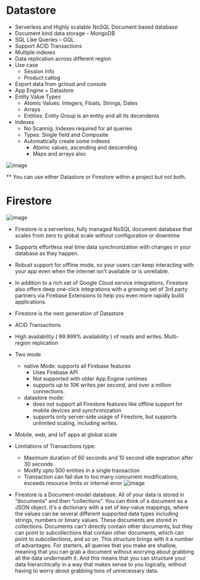 # Datastore

- Serverless and Highly scalable NoSQL Document based database
- Document kind data storage – MongoDB
- SQL Like Queries – GQL
- Support ACID Transactions
- Multiple indexes
- Data replication across different region
- Use case
  - Session Info
  - Product catlog
- Export data from gcloud and console
- App Engine + Datastore
- Entity Value Types
  - Atomic Values: Integers, Floats, Strings, Dates
  - Arrays
  - Entities: Entity Group is an entity and all its decendents
- Indexes
  - No Scannig. Indexes required for all queries
  - Types: Single field and Composite
  - Automatically create some indexes
    - Atomic values, ascending and descending
    - Maps and arrays also

![image](https://user-images.githubusercontent.com/19702456/224506020-6295dd2c-dfad-4ae0-9d16-14f2abd98221.png)

** You can use either Datastore or Firestore within a project but not both. 

# Firestore

![image](https://github.com/user-attachments/assets/cc40b401-e9de-44eb-95db-320a6953d4dc)

- Firestore is a serverless, fully managed NoSQL document database that scales from zero to global scale without configuration or downtime
- Supports effortless real time data synchronization with changes in your database as they happen.
- Robust support for offline mode, so your users can keep interacting with your app even when the internet isn't available or is unreliable.
- In addition to a rich set of Google Cloud service integrations, Firestore also offers deep one-click integrations with a growing set of 3rd party partners via Firebase Extensions to help you even more rapidly build applications.
- Firestore is the next generation of Datastore
- ACID Transactions
- High availability ( 99.999% availability ) of reads and writes. Multi-region replication
- Two mode
  - native Mode: supports all Firebase features
    - Uses Firebase API
    - Not supported with older App Engine runtimes
    - supports up to 10K writes per second, and over a million connections. 
  - datastore mode:
    - does not support all Firestore features like offline support for mobile devices and synchronization
    - supports only server-side usage of Firestore, but supports unlimited scaling, including writes. 

- Mobile, web, and IoT apps at global scale

- Limitations of Transactions type:
   - Maximum duration of 60 seconds and 10 second idle expiration after 30 seconds
   - Modify upto 500 entities in a single transaction
   - Transaction can fail due to too many concurrent modifications, exceeds resource limits or internal error
![image](https://user-images.githubusercontent.com/19702456/224506464-e6fd2383-82f4-4aec-aa31-a1a561ffaa88.png)

- Firestore is a Document-model database. All of your data is stored in “documents” and then “collections”.  You can think of a document as a JSON object. It's a dictionary with a set of key-value mappings, where the values can be several different supported data types including strings, numbers or binary values. These documents are stored in collections. Documents can't directly contain other documents, but they can point to subcollections that contain other documents, which can point to subcollections, and so on. This structure brings with it a number of advantages. For starters, all queries that you make are shallow, meaning that you can grab a document without worrying about grabbing all the data underneath it. And this means that you can structure your data hierarchically in a way that makes sense to you logically, without having to worry about grabbing tons of unnecessary data. 
